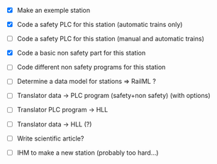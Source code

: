 - [x] Make an exemple station
- [x] Code a safety PLC for this station (automatic trains only)
- [ ] Code a safety PLC for this station (manual and automatic trains)
- [x] Code a basic non safety part for this station
- [ ] Code different non safety programs for this station
- [ ] Determine a data model for stations => RailML ?
- [ ] Translator data -> PLC program (safety+non safety) (with options)
- [ ] Translator PLC program -> HLL
- [ ] Translator data -> HLL (?)
- [ ] Write scientific article?

- [ ] IHM to make a new station (probably too hard...)

